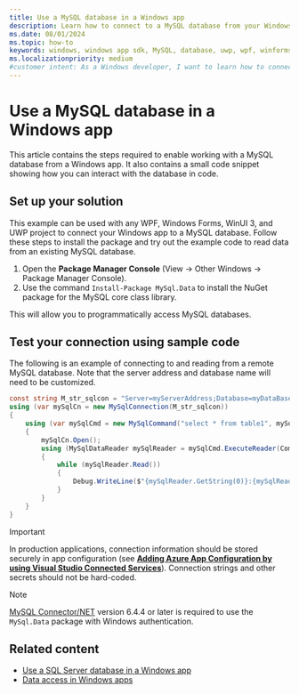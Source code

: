 ```yaml
---
title: Use a MySQL database in a Windows app
description: Learn how to connect to a MySQL database from your Windows app, and test your connection using sample code.
ms.date: 08/01/2024
ms.topic: how-to
keywords: windows, windows app sdk, MySQL, database, uwp, wpf, winforms, windows forms, winui
ms.localizationpriority: medium
#customer intent: As a Windows developer, I want to learn how to connect to a MySQL database from my Windows app so that I can store and retrieve data.
---
```


# Use a MySQL database in a Windows app

This article contains the steps required to enable working with a MySQL database from a Windows app. It also contains a small code snippet showing how you can interact with the database in code.

## Set up your solution

This example can be used with any WPF, Windows Forms, WinUI 3, and UWP project to connect your Windows app to a MySQL database. Follow these steps to install the package and try out the example code to read data from an existing MySQL database.

1. Open the **Package Manager Console** (View -> Other Windows -> Package Manager Console).
1. Use the command `Install-Package MySql.Data` to install the NuGet package for the MySQL core class library.

This will allow you to programmatically access MySQL databases.

## Test your connection using sample code

The following is an example of connecting to and reading from a remote MySQL database. Note that the server address and database name will need to be customized.

``` csharp
const string M_str_sqlcon = "Server=myServerAddress;Database=myDataBase;IntegratedSecurity=yes;Uid=auth_windows;";
using (var mySqlCn = new MySqlConnection(M_str_sqlcon))
{
    using (var mySqlCmd = new MySqlCommand("select * from table1", mySqlCn))
    {
        mySqlCn.Open();
        using (MySqlDataReader mySqlReader = mySqlCmd.ExecuteReader(CommandBehavior.CloseConnection))
        {
            while (mySqlReader.Read())
            {
                Debug.WriteLine($"{mySqlReader.GetString(0)}:{mySqlReader.GetString(1)}");
            }
        }
    }
}
```

> [!IMPORTANT]
> In production applications, connection information should be stored securely in app configuration (see [**Adding Azure App Configuration by using Visual Studio Connected Services**](/visualstudio/azure/vs-azure-tools-connected-services-app-configuration)). Connection strings and other secrets should not be hard-coded.

> [!NOTE]
> [MySQL Connector/NET](https://dev.mysql.com/downloads/connector/net/) version 6.4.4 or later is required to use the `MySql.Data` package with Windows authentication.

## Related content

- [Use a SQL Server database in a Windows app](sql-server-database.md)
- [Data access in Windows apps](index.md)
